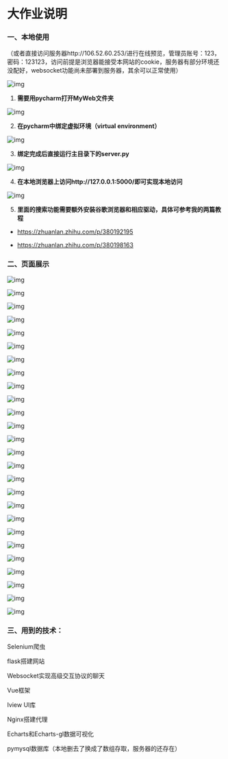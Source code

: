 # 大作业说明

### 一、本地使用

（或者直接访问服务器http://106.52.60.253/进行在线预览，管理员账号：123，密码：123123，访问前提是浏览器能接受本网站的cookie，服务器有部分环境还没配好，websocket功能尚未部署到服务器，其余可以正常使用）

![img](file:///C:\Users\remub\AppData\Local\Temp\ksohtml49704\wps1.jpg) 

1. **需要用pycharm打开MyWeb文件夹**

![img](file:///C:\Users\remub\AppData\Local\Temp\ksohtml49704\wps2.jpg) 

2. **在pycharm中绑定虚拟环境（virtual environment）**

![img](file:///C:\Users\remub\AppData\Local\Temp\ksohtml49704\wps3.jpg) 

 

3. **绑定完成后直接运行主目录下的server.py**

![img](file:///C:\Users\remub\AppData\Local\Temp\ksohtml49704\wps4.jpg) 

4. **在本地浏览器上访问http://127.0.0.1:5000/即可实现本地访问**

![img](file:///C:\Users\remub\AppData\Local\Temp\ksohtml49704\wps5.jpg) 

5. **里面的搜索功能需要额外安装谷歌浏览器和相应驱动，具体可参考我的两篇教程**

- https://zhuanlan.zhihu.com/p/380192195

- https://zhuanlan.zhihu.com/p/380198163

### 二、页面展示

![img](file:///C:\Users\remub\AppData\Local\Temp\ksohtml49704\wps6.jpg) 

![img](file:///C:\Users\remub\AppData\Local\Temp\ksohtml49704\wps7.jpg) 

![img](file:///C:\Users\remub\AppData\Local\Temp\ksohtml49704\wps8.jpg) 

![img](file:///C:\Users\remub\AppData\Local\Temp\ksohtml49704\wps9.jpg) 

![img](file:///C:\Users\remub\AppData\Local\Temp\ksohtml49704\wps10.jpg) 

![img](file:///C:\Users\remub\AppData\Local\Temp\ksohtml49704\wps11.jpg) 

![img](file:///C:\Users\remub\AppData\Local\Temp\ksohtml49704\wps12.jpg) 

![img](file:///C:\Users\remub\AppData\Local\Temp\ksohtml49704\wps13.jpg) 

![img](file:///C:\Users\remub\AppData\Local\Temp\ksohtml49704\wps14.jpg) 

![img](file:///C:\Users\remub\AppData\Local\Temp\ksohtml49704\wps15.jpg) 

![img](file:///C:\Users\remub\AppData\Local\Temp\ksohtml49704\wps16.jpg) 

![img](file:///C:\Users\remub\AppData\Local\Temp\ksohtml49704\wps17.jpg) 

![img](file:///C:\Users\remub\AppData\Local\Temp\ksohtml49704\wps18.jpg) 

![img](file:///C:\Users\remub\AppData\Local\Temp\ksohtml49704\wps19.jpg) 

![img](file:///C:\Users\remub\AppData\Local\Temp\ksohtml49704\wps20.jpg) 

![img](file:///C:\Users\remub\AppData\Local\Temp\ksohtml49704\wps21.jpg) 

![img](file:///C:\Users\remub\AppData\Local\Temp\ksohtml49704\wps22.jpg) 

![img](file:///C:\Users\remub\AppData\Local\Temp\ksohtml49704\wps23.jpg) 

![img](file:///C:\Users\remub\AppData\Local\Temp\ksohtml49704\wps24.jpg) 

![img](file:///C:\Users\remub\AppData\Local\Temp\ksohtml49704\wps25.jpg) 

![img](file:///C:\Users\remub\AppData\Local\Temp\ksohtml49704\wps26.jpg) 

![img](file:///C:\Users\remub\AppData\Local\Temp\ksohtml49704\wps27.jpg) 

![img](file:///C:\Users\remub\AppData\Local\Temp\ksohtml49704\wps28.jpg) 

![img](file:///C:\Users\remub\AppData\Local\Temp\ksohtml49704\wps29.jpg) 

![img](file:///C:\Users\remub\AppData\Local\Temp\ksohtml49704\wps30.jpg) 

![img](file:///C:\Users\remub\AppData\Local\Temp\ksohtml49704\wps31.jpg) 

### 三、用到的技术：

Selenium爬虫

flask搭建网站

Websocket实现高级交互协议的聊天

Vue框架

Iview UI库

Nginx搭建代理

Echarts和Echarts-gl数据可视化

pymysql数据库（本地删去了换成了数组存取，服务器的还存在）